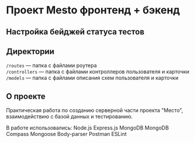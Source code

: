 
# Проект Mesto фронтенд + бэкенд

## Настройка бейджей статуса тестов

## Директории

`/routes` — папка с файлами роутера  
`/controllers` — папка с файлами контроллеров пользователя и карточки   
`/models` — папка с файлами описания схем пользователя и карточки  
  
## О проекте

Практическая работа по созданию серверной части проекта "Место", взаимодействию с базой данных и тестированию.

В работе использовались:
Node.js
Express.js
MongoDB
MongoDB Compass
Mongoose
Body-parser
Postman
ESLint
